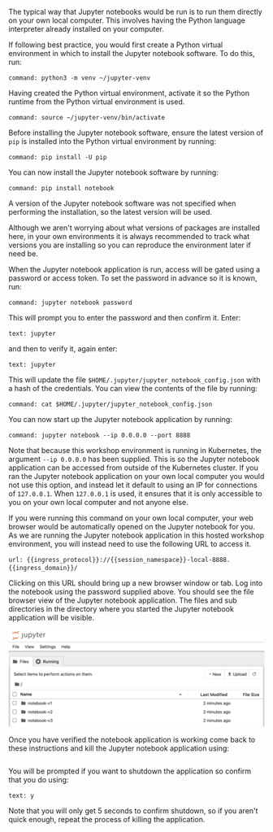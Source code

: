 The typical way that Jupyter notebooks would be run is to run them directly on your own local computer. This involves having the Python language interpreter already installed on your computer.

If following best practice, you would first create a Python virtual environment in which to install the Jupyter notebook software. To do this, run:

```terminal:execute
command: python3 -m venv ~/jupyter-venv
```

Having created the Python virtual environment, activate it so the Python runtime from the Python virtual environment is used.

```terminal:execute
command: source ~/jupyter-venv/bin/activate
```

Before installing the Jupyter notebook software, ensure the latest version of ``pip`` is installed into the Python virtual environment by running:

```terminal:execute
command: pip install -U pip
```

You can now install the Jupyter notebook software by running:

```terminal:execute
command: pip install notebook
```

A version of the Jupyter notebook software was not specified when performing the installation, so the latest version will be used.

Although we aren't worrying about what versions of packages are installed here, in your own environments it is always recommended to track what versions you are installing so you can reproduce the environment later if need be.

When the Jupyter notebook application is run, access will be gated using a password or access token. To set the password in advance so it is known, run:

```terminal:execute
command: jupyter notebook password
```

This will prompt you to enter the password and then confirm it. Enter:

```terminal:input
text: jupyter
```

and then to verify it, again enter:

```terminal:input
text: jupyter
```

This will update the file ``$HOME/.jupyter/jupyter_notebook_config.json`` with a hash of the credentials. You can view the contents of the file by running:

```terminal:execute
command: cat $HOME/.jupyter/jupyter_notebook_config.json
```

You can now start up the Jupyter notebook application by running:


```terminal:execute
command: jupyter notebook --ip 0.0.0.0 --port 8888
```

Note that because this workshop environment is running in Kubernetes, the argument ``--ip 0.0.0.0`` has been supplied. This is so the Jupyter notebook application can be accessed from outside of the Kubernetes cluster. If you ran the Jupyter notebook application on your own local computer you would not use this option, and instead let it default to using an IP for connections of ``127.0.0.1``. When ``127.0.0.1`` is used, it ensures that it is only accessible to you on your own local computer and not anyone else.

If you were running this command on your own local computer, your web browser would be automatically opened on the Jupyter notebook for you. As we are running the Jupyter notebook application in this hosted workshop environment, you will instead need to use the following URL to access it.

```workshop:open-url
url: {{ingress_protocol}}://{{session_namespace}}-local-8888.{{ingress_domain}}/
```

Clicking on this URL should bring up a new browser window or tab. Log into the notebook using the password supplied above. You should see the file browser view of the Jupyter notebook application. The files and sub directories in the directory where you started the Jupyter notebook application will be visible.

![Classic Interface](notebook-classic.png)

Once you have verified the notebook application is working come back to these instructions and kill the Jupyter notebook application using:

```terminal:interrupt
```

You will be prompted if you want to shutdown the application so confirm that you do using:

```terminal:input
text: y
```

Note that you will only get 5 seconds to confirm shutdown, so if you aren't quick enough, repeat the process of killing the application.
